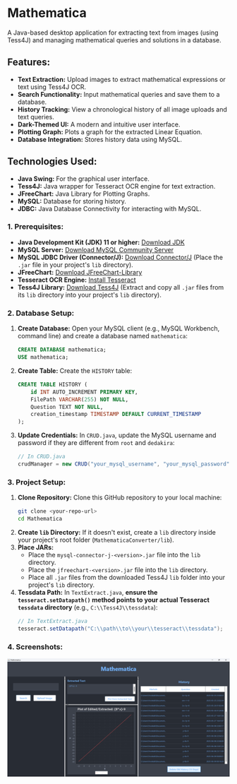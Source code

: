# Mathematica

A Java-based desktop application for extracting text from images (using Tess4J) and managing mathematical queries and solutions in a database.

## Features:

* **Text Extraction:** Upload images to extract mathematical expressions or text using Tess4J OCR.
* **Search Functionality:** Input mathematical queries and save them to a database.
* **History Tracking:** View a chronological history of all image uploads and text queries.
* **Dark-Themed UI:** A modern and intuitive user interface.
* **Plotting Graph:** Plots a graph for the extracted Linear Equation.
* **Database Integration:** Stores history data using MySQL.

## Technologies Used:

* **Java Swing:** For the graphical user interface.
* **Tess4J:** Java wrapper for Tesseract OCR engine for text extraction.
* **JFreeChart:** Java Library for Plotting Graphs.
* **MySQL:** Database for storing history.
* **JDBC:** Java Database Connectivity for interacting with MySQL.

### 1. Prerequisites:

* **Java Development Kit (JDK) 11 or higher:** [Download JDK](https://www.oracle.com/java/technologies/downloads/)
* **MySQL Server:** [Download MySQL Community Server](https://dev.mysql.com/downloads/mysql/)
* **MySQL JDBC Driver (Connector/J):** [Download Connector/J](https://dev.mysql.com/downloads/connector/j/) (Place the `.jar` file in your project's `lib` directory).
* **JFreeChart:** [Download JFreeChart-Library](https://sourceforge.net/projects/jfreechart/files/)
* **Tesseract OCR Engine:** [Install Tesseract](https://tesseract-ocr.github.io/tessdoc/Installation.html)
* **Tess4J Library:** [Download Tess4J](https://sourceforge.net/projects/tess4j/files/) (Extract and copy all `.jar` files from its `lib` directory into your project's `lib` directory).

### 2. Database Setup:

1.  **Create Database:** Open your MySQL client (e.g., MySQL Workbench, command line) and create a database named `mathematica`:
    ```sql
    CREATE DATABASE mathematica;
    USE mathematica;
    ```
2.  **Create Table:** Create the `HISTORY` table:
    ```sql
    CREATE TABLE HISTORY (
        id INT AUTO_INCREMENT PRIMARY KEY,
        FilePath VARCHAR(255) NOT NULL,
        Question TEXT NOT NULL,
        creation_timestamp TIMESTAMP DEFAULT CURRENT_TIMESTAMP
    );
    ```
3.  **Update Credentials:** In `CRUD.java`, update the MySQL username and password if they are different from `root` and `dedakira`:
    ```java
    // In CRUD.java
    crudManager = new CRUD("your_mysql_username", "your_mysql_password");
    ```

### 3. Project Setup:

1.  **Clone Repository:** Clone this GitHub repository to your local machine:
    ```bash
    git clone <your-repo-url>
    cd Mathematica
    ```
2.  **Create `lib` Directory:** If it doesn't exist, create a `lib` directory inside your project's root folder (`MathematicaConverter/lib`).
3.  **Place JARs:**
    * Place the `mysql-connector-j-<version>.jar` file into the `lib` directory.
    * Place the `jfreechart-<version>.jar` file into the `lib` directory.
    * Place all `.jar` files from the downloaded Tess4J `lib` folder into your project's `lib` directory.
4.  **Tessdata Path:** In `TextExtract.java`, **ensure the `tesseract.setDatapath()` method points to your actual Tesseract `tessdata` directory** (e.g., `C:\\Tess4J\\tessdata`):
    ```java
    // In TextExtract.java
    tesseract.setDatapath("C:\\path\\to\\your\\tesseract\\tessdata");
    ```

### 4. Screenshots:
![Mathematica](Screenshot.png)
